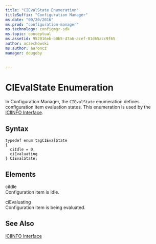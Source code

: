 ```yaml
---
title: "CIEvalState Enumeration"
titleSuffix: "Configuration Manager"
ms.date: "09/20/2016"
ms.prod: "configuration-manager"
ms.technology: configmgr-sdk
ms.topic: conceptual
ms.assetid: 952016eb-b0b5-47a6-acef-01d65acc9f65
author: aczechowski
ms.author: aaroncz
manager: dougeby


---
```

# CIEvalState Enumeration
In Configuration Manager, the `CIEvalState` enumeration defines configuration item evaluation states. This enumeration is used by the [ICIINFO Interface](../../../../../develop/reference/core/clients/client-classes/iciinfo-interface.md).  

## Syntax  

```  
typedef enum tagCIEvalState  
{  
  ciIdle = 0,  
  ciEvaluating   
} CIEvalState;  
```  

## Elements  
 ciIdle  
 Configuration item is idle.  

 ciEvaluating  
 Configuration item is being evaluated.  

## See Also  
 [ICIINFO Interface](../../../../../develop/reference/core/clients/client-classes/iciinfo-interface.md)
